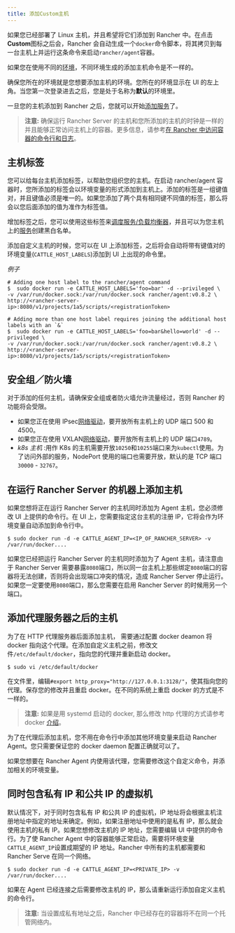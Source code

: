 ```yaml
---
title: 添加Custom主机
---
```


如果您已经部署了 Linux 主机，并且希望将它们添加到 Rancher 中。在点击**Custom**图标之后会，Rancher 会自动生成一个`docker`命令脚本，将其拷贝到每一台主机上并运行这条命令来启动`rancher/agent`容器。

如果您在使用不同的[环境](/docs/rancher1/configurations/environments/_index)，不同环境生成的添加主机命令是不一样的。

确保您所在的环境就是您想要添加主机的环境。您所在的环境显示在 UI 的左上角。当您第一次登录进去之后，您是处于名称为**默认**的环境里。

一旦您的主机添加到 Rancher 之后，您就可以开始[添加服务](/docs/rancher1/infrastructure/cattle/adding-services/_index)了。

> **注意:** 确保运行 Rancher Server 的主机和您所添加的主机的时钟是一样的并且能够正常访问主机上的容器。更多信息，请参考[在 Rancher 中访问容器的命令行和日志](/docs/rancher1/faq/troubleshooting/_index#求助-我不能通过-rancher的界面打开-shell-或查看日志--rancher-是如何去访问容器的-shell和日志)。

## 主机标签

您可以给每台主机添加标签，以帮助您组织您的主机。在启动 rancher/agent 容器时，您所添加的标签会以环境变量的形式添加到主机上。添加的标签是一组键值对，并且键值必须是唯一的。如果您添加了两个具有相同键不同值的标签，那么将会以您后面添加的值为准作为标签值。

增加标签之后，您可以使用这些标签来[调度服务/负载均衡器](/docs/rancher1/infrastructure/cattle/scheduling/_index)，并且可以为您主机上的[服务](/docs/rancher1/infrastructure/cattle/adding-services/_index)创建黑白名单。

添加自定义主机的时候，您可以在 UI 上添加标签，之后将会自动将带有键值对的环境变量(`CATTLE_HOST_LABELS`)添加到 UI 上出现的命令里。

_例子_

```
# Adding one host label to the rancher/agent command
$  sudo docker run -e CATTLE_HOST_LABELS='foo=bar' -d --privileged \
-v /var/run/docker.sock:/var/run/docker.sock rancher/agent:v0.8.2 \
http://<rancher-server-ip>:8080/v1/projects/1a5/scripts/<registrationToken>

# Adding more than one host label requires joining the additional host labels with an `&`
$  sudo docker run -e CATTLE_HOST_LABELS='foo=bar&hello=world' -d --privileged \
-v /var/run/docker.sock:/var/run/docker.sock rancher/agent:v0.8.2 \
http://<rancher-server-ip>:8080/v1/projects/1a5/scripts/<registrationToken>
```

## 安全组／防火墙

对于添加的任何主机，请确保安全组或者防火墙允许流量经过，否则 Rancher 的功能将会受限。

- 如果您正在使用 IPsec[网络驱动](/docs/rancher1/rancher-service/networking/_index)，要开放所有主机上的 UDP 端口 500 和 4500。
- 如果您正在使用 VXLAN[网络驱动](/docs/rancher1/rancher-service/networking/_index)，要开放所有主机上的 UDP 端口`4789`。
- _k8s 主机_ :用作 K8s 的主机需要开放`10250`和`10255`端口来为`kubectl`使用。为了访问外部的服务，NodePort 使用的端口也需要开放，默认的是 TCP 端口`30000` - `32767`。

<a id="samehost"></a>

## 在运行 Rancher Server 的机器上添加主机

如果您想将正在运行 Rancher Server 的主机同时添加为 Agent 主机，您必须修改 UI 上提供的命令行。在 UI 上，您需要指定这台主机的注册 IP，它将会作为环境变量自动添加到命令行中。

```
$ sudo docker run -d -e CATTLE_AGENT_IP=<IP_OF_RANCHER_SERVER> -v /var/run/docker....
```

如果您已经把运行 Rancher Server 的主机同时添加为了 Agent 主机，请注意由于 Rancher Server 需要暴露`8080`端口，所以同一台主机上那些绑定`8080`端口的容器将无法创建，否则将会出现端口冲突的情况，造成 Rancher Server 停止运行。如果您一定要使用`8080`端口，那么您需要在启用 Rancher Server 的时候用另一个端口。

## 添加代理服务器之后的主机

为了在 HTTP 代理服务器后面添加主机， 需要通过配置 docker deamon 将 docker 指向这个代理。在添加自定义主机之前，修改文件`/etc/default/docker`，指向您的代理并重新启动 docker。

```
$ sudo vi /etc/default/docker
```

在文件里，编辑`#export http_proxy="http://127.0.0.1:3128/"`，使其指向您的代理。保存您的修改并且重启 docker。在不同的系统上重启 docker 的方式是不一样的。

> **注意:** 如果是用 systemd 启动的 docker, 那么修改 http 代理的方式请参考 docker [介绍](https://docs.docker.com/articles/systemd/#http-proxy)。

为了在代理后添加主机，您不用在命令行中添加其他环境变量来启动 Rancher Agent。您只需要保证您的 docker daemon 配置正确就可以了。

如果您想要在 Rancher Agent 内使用该代理，您需要修改这个自定义命令，并添加相关的环境变量。

## 同时包含私有 IP 和公共 IP 的虚拟机

默认情况下，对于同时包含私有 IP 和公共 IP 的虚拟机，IP 地址将会根据主机注册地址中指定的地址来确定。例如，如果注册地址中使用的是私有 IP，那么就会使用主机的私有 IP。如果您想修改主机的 IP 地址，您需要编辑 UI 中提供的命令行。为了使 Rancher Agent 中的容器能够正常启动，需要将环境变量`CATTLE_AGENT_IP`设置成期望的 IP 地址。Rancher 中所有的主机都需要和 Rancher Serve 在同一个网络。

```
$ sudo docker run -d -e CATTLE_AGENT_IP=<PRIVATE_IP> -v /var/run/docker....
```

如果在 Agent 已经连接之后需要修改主机的 IP，那么请重新运行添加自定义主机的命令行。

> **注意:** 当设置成私有地址之后，Rancher 中已经存在的容器将不在同一个托管网络内。
